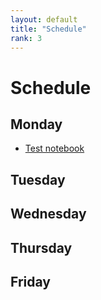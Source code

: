 ```yaml
---
layout: default
title: "Schedule"
rank: 3
---
```

# Schedule

## Monday

* [Test notebook](notebooks/Dave/test.md)

## Tuesday

## Wednesday

## Thursday

## Friday

